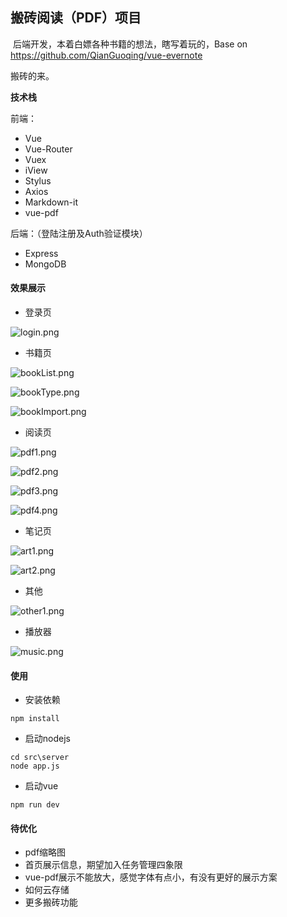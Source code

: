 ## 搬砖阅读（PDF）项目

​	后端开发，本着白嫖各种书籍的想法，瞎写着玩的，Base on  https://github.com/QianGuoqing/vue-evernote

搬砖的来。

**技术栈**

前端：

- Vue
- Vue-Router
- Vuex
- iView
- Stylus
- Axios
- Markdown-it
- vue-pdf

后端：（登陆注册及Auth验证模块）

- Express
- MongoDB



#### 效果展示

- 登录页

![login.png](https://i.loli.net/2021/04/15/lCJMqdTKycFVH4w.png)



- 书籍页

![bookList.png](https://i.loli.net/2021/04/15/VgTGmj4UOP7rKQN.png)

![bookType.png](https://i.loli.net/2021/04/15/2wmzr9LtlSPE3ZH.png)

![bookImport.png](https://i.loli.net/2021/04/15/1B2jWxclwRCFUeI.png)

- 阅读页

![pdf1.png](https://i.loli.net/2021/04/15/HkqQRgoY1e4UtSG.png)

![pdf2.png](https://i.loli.net/2021/04/15/KLmVZXy5xwhoCIB.png)

![pdf3.png](https://i.loli.net/2021/04/15/1E6C8scBhTXQdWM.png)

![pdf4.png](https://i.loli.net/2021/04/15/UOv9MiV5HWXta3C.png)

- 笔记页

![art1.png](https://i.loli.net/2021/04/15/3WZfYVw7zv6KGuR.png)

![art2.png](https://i.loli.net/2021/04/15/jPEYyiq1QdWmUOA.png)

- 其他

![other1.png](https://i.loli.net/2021/04/15/fnhdtN5s7bTajvx.png)

- 播放器

![music.png](https://i.loli.net/2021/04/15/Iu9cUKnMTdkmPB4.png)

#### 使用

- 安装依赖

```
npm install
```

- 启动nodejs

```
cd src\server
node app.js
```

- 启动vue

```shell
npm run dev
```



#### 待优化

- pdf缩略图
- 首页展示信息，期望加入任务管理四象限
- vue-pdf展示不能放大，感觉字体有点小，有没有更好的展示方案
- 如何云存储
- 更多搬砖功能
